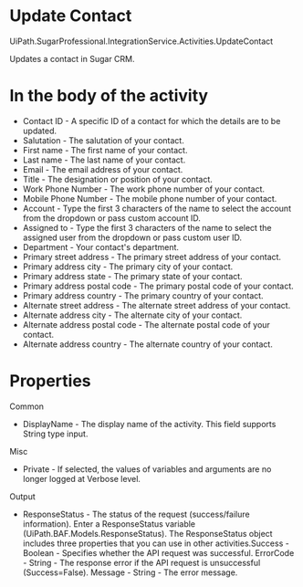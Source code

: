﻿# Update Contact

UiPath.SugarProfessional.IntegrationService.Activities.UpdateContact

Updates a contact in Sugar CRM.

# In the body of the activity

* Contact ID - A specific ID of a contact for which the details are to be updated.
* Salutation - The salutation of your contact.
* First name - The first name of your contact.
* Last name - The last name of your contact.
* Email - The email address of your contact.
* Title - The designation or position of your contact.
* Work Phone Number - The work phone number of your contact.
* Mobile Phone Number - The mobile phone number of your contact.
* Account - Type the first 3 characters of the name to select the account from the dropdown or pass custom account ID.
* Assigned to - Type the first 3 characters of the name to select the assigned user from the dropdown or pass custom user ID.
* Department - Your contact's department.
* Primary street address - The primary street address of your contact.
* Primary address city - The primary city of your contact.
* Primary address state - The primary state of your contact.
* Primary address postal code - The primary postal code of your contact.
* Primary address country - The primary country of your contact.
* Alternate street address - The alternate street address of your contact.
* Alternate address city - The alternate city of your contact.
* Alternate address postal code - The alternate postal code of your contact.
* Alternate address country - The alternate country of your contact.

# Properties

Common

* DisplayName - The display name of the activity. This field supports String type input.

Misc

* Private - If selected, the values of variables and arguments are no longer logged at Verbose level.

Output

* ResponseStatus - The status of the request (success/failure information). Enter a ResponseStatus variable (UiPath.BAF.Models.ResponseStatus). The ResponseStatus object includes three properties that you can use in other activities.Success - Boolean - Specifies whether the API request was successful. ErrorCode - String - The response error if the API request is unsuccessful (Success=False). Message - String - The error message.
